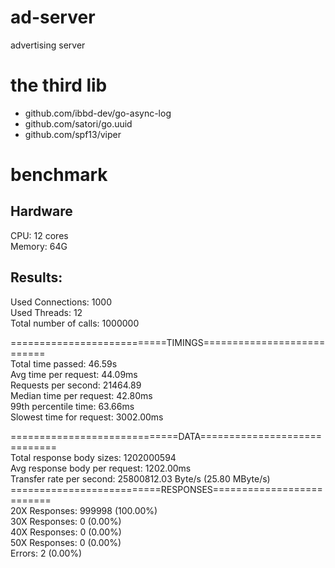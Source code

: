 # ad-server
advertising server
# the third lib
- github.com/ibbd-dev/go-async-log
- github.com/satori/go.uuid
- github.com/spf13/viper
# benchmark
## Hardware
CPU: 12 cores<br>
Memory: 64G
## Results:
Used Connections:               1000<br>
Used Threads:                   12<br>
Total number of calls:          1000000<br>

===========================TIMINGS===========================<br>
Total time passed:              46.59s<br>
Avg time per request:           44.09ms<br>
Requests per second:            21464.89<br>
Median time per request:        42.80ms<br>
99th percentile time:           63.66ms<br>
Slowest time for request:       3002.00ms<br>

=============================DATA=============================<br>
Total response body sizes:              1202000594<br>
Avg response body per request:          1202.00ms<br>
Transfer rate per second:               25800812.03 Byte/s (25.80 MByte/s)<br>
==========================RESPONSES==========================<br>
20X Responses:          999998  (100.00%)<br>
30X Responses:          0       (0.00%)<br>
40X Responses:          0       (0.00%)<br>
50X Responses:          0       (0.00%)<br>
Errors:                 2       (0.00%)<br>

